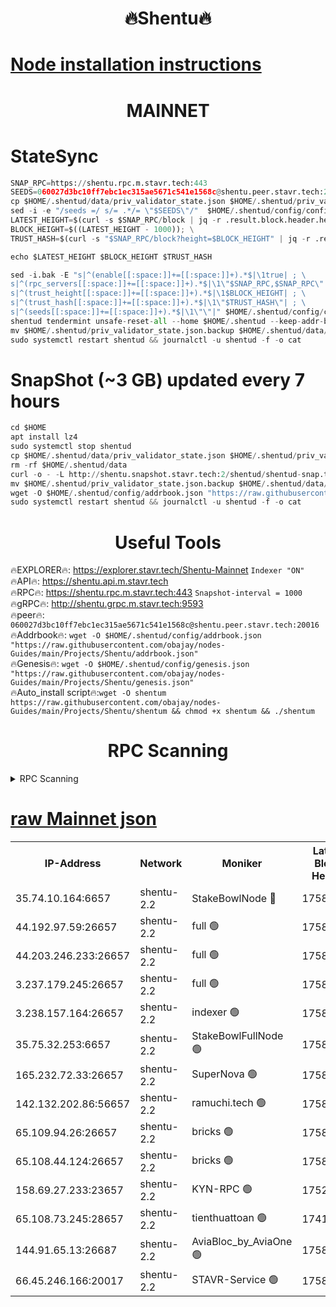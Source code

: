 <h1 align="center"> 🔥Shentu🔥</h1>

[Node installation instructions](https://github.com/obajay/nodes-Guides/tree/main/Projects/Shentu)
=
<h1 align="center"> MAINNET</h1>

# StateSync
```python
SNAP_RPC=https://shentu.rpc.m.stavr.tech:443
SEEDS=060027d3bc10ff7ebc1ec315ae5671c541e1568c@shentu.peer.stavr.tech:20016
cp $HOME/.shentud/data/priv_validator_state.json $HOME/.shentud/priv_validator_state.json.backup
sed -i -e "/seeds =/ s/= .*/= \"$SEEDS\"/"  $HOME/.shentud/config/config.toml
LATEST_HEIGHT=$(curl -s $SNAP_RPC/block | jq -r .result.block.header.height); \
BLOCK_HEIGHT=$((LATEST_HEIGHT - 1000)); \
TRUST_HASH=$(curl -s "$SNAP_RPC/block?height=$BLOCK_HEIGHT" | jq -r .result.block_id.hash)

echo $LATEST_HEIGHT $BLOCK_HEIGHT $TRUST_HASH

sed -i.bak -E "s|^(enable[[:space:]]+=[[:space:]]+).*$|\1true| ; \
s|^(rpc_servers[[:space:]]+=[[:space:]]+).*$|\1\"$SNAP_RPC,$SNAP_RPC\"| ; \
s|^(trust_height[[:space:]]+=[[:space:]]+).*$|\1$BLOCK_HEIGHT| ; \
s|^(trust_hash[[:space:]]+=[[:space:]]+).*$|\1\"$TRUST_HASH\"| ; \
s|^(seeds[[:space:]]+=[[:space:]]+).*$|\1\"\"|" $HOME/.shentud/config/config.toml
shentud tendermint unsafe-reset-all --home $HOME/.shentud --keep-addr-book
mv $HOME/.shentud/priv_validator_state.json.backup $HOME/.shentud/data/priv_validator_state.json
sudo systemctl restart shentud && journalctl -u shentud -f -o cat
```
# SnapShot (~3 GB) updated every 7 hours
```python
cd $HOME
apt install lz4
sudo systemctl stop shentud
cp $HOME/.shentud/data/priv_validator_state.json $HOME/.shentud/priv_validator_state.json.backup
rm -rf $HOME/.shentud/data
curl -o - -L http://shentu.snapshot.stavr.tech:2/shentud/shentud-snap.tar.lz4 | lz4 -c -d - | tar -x -C $HOME/.shentud --strip-components 2
mv $HOME/.shentud/priv_validator_state.json.backup $HOME/.shentud/data/priv_validator_state.json
wget -O $HOME/.shentud/config/addrbook.json "https://raw.githubusercontent.com/obajay/nodes-Guides/main/Projects/Shentu/addrbook.json"
sudo systemctl restart shentud && journalctl -u shentud -f -o cat
```

 <h1 align="center"> Useful Tools</h1>

🔥EXPLORER🔥:     https://explorer.stavr.tech/Shentu-Mainnet        `Indexer "ON"` \
🔥API🔥:          https://shentu.api.m.stavr.tech \
🔥RPC🔥:          https://shentu.rpc.m.stavr.tech:443              `Snapshot-interval = 1000` \
🔥gRPC🔥:         http://shentu.grpc.m.stavr.tech:9593 \
🔥peer🔥:         `060027d3bc10ff7ebc1ec315ae5671c541e1568c@shentu.peer.stavr.tech:20016` \
🔥Addrbook🔥:  `wget -O $HOME/.shentud/config/addrbook.json "https://raw.githubusercontent.com/obajay/nodes-Guides/main/Projects/Shentu/addrbook.json"` \
🔥Genesis🔥:  `wget -O $HOME/.shentud/config/genesis.json "https://raw.githubusercontent.com/obajay/nodes-Guides/main/Projects/Shentu/genesis.json"` \
🔥Auto_install script🔥:`wget -O shentum https://raw.githubusercontent.com/obajay/nodes-Guides/main/Projects/Shentu/shentum && chmod +x shentum && ./shentum`

<h1 align="center"> RPC Scanning</h1>

<details>
<summary>RPC Scanning</summary>

<h2 align="center"> We scan nodes in real time every 4 hours. And we provide the final result of RPC endpoints.
We cannot influence the operation of these nodes in any way. </h2>


```python
If Voting Power is higher than 0 --> then the Node is a validator of the network and may be subject to attack and be a potential threat to the chain.
```
```python
We marked such validators with a red symbol
```

</details>

[raw Mainnet json](https://rpc-check.shentum.stavr.tech/shentum/rpc-shentum-result.json)
=


<table><tr><th>IP-Address</th><th>Network</th><th>Moniker</th><th>Latest Block Height</th><th>Earliest Block Height</th><th>Catching Up</th><th>Tx Index</th><th>Voting Power</th><th>Scan Time</th></tr><tr><td>35.74.10.164:6657</td><td>shentu-2.2</td><td>StakeBowlNode 🔴</td><td>17588970</td><td>8308501</td><td>False</td><td>on</td><td>50178</td><td>2024-03-11T12:36:36.664474003UTC</td></tr><tr><td>44.192.97.59:26657</td><td>shentu-2.2</td><td>full 🟢</td><td>17588969</td><td>9786901</td><td>False</td><td>on</td><td>0</td><td>2024-03-11T12:36:33.347787674UTC</td></tr><tr><td>44.203.246.233:26657</td><td>shentu-2.2</td><td>full 🟢</td><td>17588971</td><td>9786901</td><td>False</td><td>on</td><td>0</td><td>2024-03-11T12:36:45.423197958UTC</td></tr><tr><td>3.237.179.245:26657</td><td>shentu-2.2</td><td>full 🟢</td><td>17588973</td><td>9786901</td><td>False</td><td>on</td><td>0</td><td>2024-03-11T12:36:54.212287375UTC</td></tr><tr><td>3.238.157.164:26657</td><td>shentu-2.2</td><td>indexer 🟢</td><td>17588975</td><td>9786901</td><td>False</td><td>on</td><td>0</td><td>2024-03-11T12:37:05.448182160UTC</td></tr><tr><td>35.75.32.253:6657</td><td>shentu-2.2</td><td>StakeBowlFullNode 🟢</td><td>17588979</td><td>10470762</td><td>False</td><td>on</td><td>0</td><td>2024-03-11T12:37:27.399666141UTC</td></tr><tr><td>165.232.72.33:26657</td><td>shentu-2.2</td><td>SuperNova 🟢</td><td>17588978</td><td>15936001</td><td>False</td><td>off</td><td>0</td><td>2024-03-11T12:37:26.119023477UTC</td></tr><tr><td>142.132.202.86:56657</td><td>shentu-2.2</td><td>ramuchi.tech 🟢</td><td>17588985</td><td>16196001</td><td>False</td><td>on</td><td>0</td><td>2024-03-11T12:38:05.578510108UTC</td></tr><tr><td>65.109.94.26:26657</td><td>shentu-2.2</td><td>bricks 🟢</td><td>17588986</td><td>16401001</td><td>False</td><td>on</td><td>0</td><td>2024-03-11T12:38:12.580401731UTC</td></tr><tr><td>65.108.44.124:26657</td><td>shentu-2.2</td><td>bricks 🟢</td><td>17588987</td><td>16401001</td><td>False</td><td>on</td><td>0</td><td>2024-03-11T12:38:14.926907436UTC</td></tr><tr><td>158.69.27.233:23657</td><td>shentu-2.2</td><td>KYN-RPC 🟢</td><td>17528125</td><td>16778677</td><td>False</td><td>on</td><td>0</td><td>2024-03-11T12:38:03.284342296UTC</td></tr><tr><td>65.108.73.245:28657</td><td>shentu-2.2</td><td>tienthuattoan 🟢</td><td>17415110</td><td>17399930</td><td>False</td><td>on</td><td>0</td><td>2024-03-11T12:37:38.296375836UTC</td></tr><tr><td>144.91.65.13:26687</td><td>shentu-2.2</td><td>AviaBloc_by_AviaOne 🟢</td><td>17588980</td><td>17579318</td><td>False</td><td>off</td><td>0</td><td>2024-03-11T12:37:35.940148263UTC</td></tr><tr><td>66.45.246.166:20017</td><td>shentu-2.2</td><td>STAVR-Service 🟢</td><td>17588986</td><td>17583001</td><td>False</td><td>on</td><td>0</td><td>2024-03-11T12:38:12.234550456UTC</td></tr></table>
